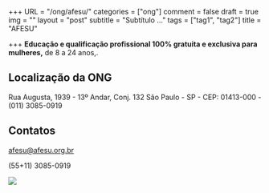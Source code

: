+++
URL = "/ong/afesu/"
categories = ["ong"]
comment = false
draft = true
img = ""
layout = "post"
subtitle = "Subtítulo ..."
tags = ["tag1", "tag2"]
title = "AFESU"

+++
**Educação e qualificação profissional 100% gratuita e exclusiva para mulheres,** de 8 a 24 anos,.

## Localização da ONG

Rua Augusta, 1939 - 13º Andar, Conj. 132
São Paulo - SP - CEP: 01413-000 - (011) 3085-0919

## Contatos

afesu@afesu.org.br

(55+11) 3085-0919

![](/uploads/afesu.png)